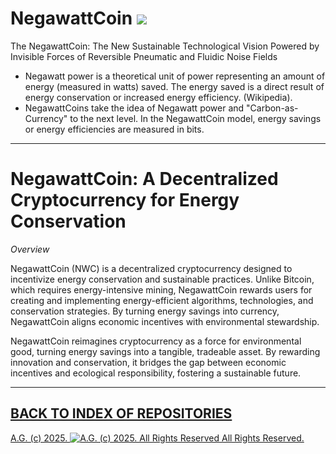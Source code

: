 NegawattCoin ![](https://zenodo.org/badge/doi/10.5281/zenodo.9880.png)
============

The NegawattCoin: The New Sustainable Technological Vision Powered by Invisible Forces of Reversible Pneumatic and Fluidic Noise Fields

* Negawatt power is a theoretical unit of power representing an amount of energy (measured in watts) saved. The energy saved is a direct result of energy conservation or increased energy efficiency. (Wikipedia).
* NegawattCoins take the idea of Negawatt power and "Carbon-as-Currency" to the next level. In the NegawattCoin model, energy savings or energy efficiencies are measured in bits.

- - - - - - -

# NegawattCoin: A Decentralized Cryptocurrency for Energy Conservation

_Overview_

NegawattCoin (NWC) is a decentralized cryptocurrency designed to incentivize energy conservation and sustainable practices. Unlike Bitcoin, which requires energy-intensive mining, NegawattCoin rewards users for creating and implementing energy-efficient algorithms, technologies, and conservation strategies. By turning energy savings into currency, NegawattCoin aligns economic incentives with environmental stewardship.

NegawattCoin reimagines cryptocurrency as a force for environmental good, turning energy savings into a tangible, tradeable asset. By rewarding innovation and conservation, it bridges the gap between economic incentives and ecological responsibility, fostering a sustainable future.

- - - - - - -

## [BACK TO INDEX OF REPOSITORIES](https://github.com/antiface/Index)

[A.G. (c) 2025. ![A.G. (c) 2025. All Rights Reserved](https://historiotheque.files.wordpress.com/2016/11/ag_signature_official_2015_50px_cropped.jpg) All Rights Reserved.](http://alexgagnon.com)
